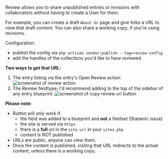 Review allows you to share unpublished entries or revisions with collaborators without having to create a User for them.

For example, you can create a draft `About Us` page and give folks a URL to view that draft content. You can also share a working copy, if you're using revisions.

Configuration:
* publish the config via `php artisan vendor:publish --tag=review-config`
* add the handles of the collections you'd like to have reviewed

**Two ways to get that URL:**

1. The entry listing via the entry's Open Review action: ![screenshot of review action](https://github.com/transformstudios/statamic-review/raw/main/img/Open%20Review%20Action.png "Review Action")
2. The Review fieldtype; I'd recommend adding to the top of the sidebar of any entry blueprint: ![screenshot of copy review url button](https://github.com/transformstudios/statamic-review/raw/main/img/Copy%20URL%20Button.png "Copy Review URL Button")

**Please note:**

* Button will only work if:
  * the field was added to a blueprint and **not** a fieldset (Statamic issue)
  * the site is served via `https`
  * there is a **full** url in the `site.url` in your `sites.php`
  * content is NOT published
* URLs are public, anyone can view them.
* Once the content is published, visiting that URL redirects to the actual content, unless there is a working copy.
